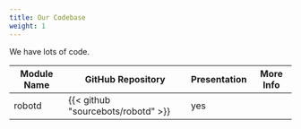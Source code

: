 ```yaml
---
title: Our Codebase
weight: 1
---
```


We have lots of code.

| Module Name | GitHub Repository                  | Presentation | More Info |
| ----------- | ---------------------------------- | ------------ | --------- |
| robotd      | {{< github "sourcebots/robotd" >}} | yes          |           |
